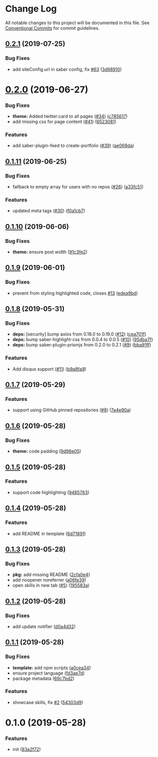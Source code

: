 # Change Log

All notable changes to this project will be documented in this file.
See [Conventional Commits](https://conventionalcommits.org) for commit guidelines.

## [0.2.1](https://github.com/egoist/create-portfolio/compare/v0.2.0...v0.2.1) (2019-07-25)

### Bug Fixes

- add siteConfig.url in saber config, fix [#63](https://github.com/egoist/create-portfolio/issues/63) ([3d98910](https://github.com/egoist/create-portfolio/commit/3d98910))

# [0.2.0](https://github.com/egoist/create-portfolio/compare/v0.1.11...v0.2.0) (2019-06-27)

### Bug Fixes

- **theme:** Added twitter:card to all pages ([#34](https://github.com/egoist/create-portfolio/issues/34)) ([c785617](https://github.com/egoist/create-portfolio/commit/c785617))
- add missing css for page content ([#41](https://github.com/egoist/create-portfolio/issues/41)) ([6523081](https://github.com/egoist/create-portfolio/commit/6523081))

### Features

- add saber-plugin-feed to create-portfolio ([#39](https://github.com/egoist/create-portfolio/issues/39)) ([ae068da](https://github.com/egoist/create-portfolio/commit/ae068da))

## [0.1.11](https://github.com/egoist/create-portfolio/compare/v0.1.10...v0.1.11) (2019-06-25)

### Bug Fixes

- fallback to empty array for users with no repos ([#26](https://github.com/egoist/create-portfolio/issues/26)) ([a33fc51](https://github.com/egoist/create-portfolio/commit/a33fc51))

### Features

- updated meta tags ([#30](https://github.com/egoist/create-portfolio/issues/30)) ([f0a1cb7](https://github.com/egoist/create-portfolio/commit/f0a1cb7))

## [0.1.10](https://github.com/egoist/create-portfolio/compare/v0.1.9...v0.1.10) (2019-06-06)

### Bug Fixes

- **theme:** ensure post width ([91c3fe2](https://github.com/egoist/create-portfolio/commit/91c3fe2))

## [0.1.9](https://github.com/egoist/create-portfolio/compare/v0.1.8...v0.1.9) (2019-06-01)

### Bug Fixes

- prevent from styling highlighted code, closes [#13](https://github.com/egoist/create-portfolio/issues/13) ([edea9bd](https://github.com/egoist/create-portfolio/commit/edea9bd))

## [0.1.8](https://github.com/egoist/create-portfolio/compare/v0.1.7...v0.1.8) (2019-05-31)

### Bug Fixes

- **deps:** [security] bump axios from 0.18.0 to 0.19.0 ([#12](https://github.com/egoist/create-portfolio/issues/12)) ([cea701f](https://github.com/egoist/create-portfolio/commit/cea701f))
- **deps:** bump saber-highlight-css from 0.0.4 to 0.0.5 ([#10](https://github.com/egoist/create-portfolio/issues/10)) ([95dba7f](https://github.com/egoist/create-portfolio/commit/95dba7f))
- **deps:** bump saber-plugin-prismjs from 0.2.0 to 0.2.1 ([#9](https://github.com/egoist/create-portfolio/issues/9)) ([bba91ff](https://github.com/egoist/create-portfolio/commit/bba91ff))

### Features

- Add disqus support ([#11](https://github.com/egoist/create-portfolio/issues/11)) ([b9a8fa9](https://github.com/egoist/create-portfolio/commit/b9a8fa9))

## [0.1.7](https://github.com/egoist/create-portfolio/compare/v0.1.6...v0.1.7) (2019-05-29)

### Features

- support using GitHub pinned repositories ([#8](https://github.com/egoist/create-portfolio/issues/8)) ([7a4e90a](https://github.com/egoist/create-portfolio/commit/7a4e90a))

## [0.1.6](https://github.com/egoist/create-portfolio/compare/v0.1.5...v0.1.6) (2019-05-28)

### Bug Fixes

- **theme:** code padding ([9d98e05](https://github.com/egoist/create-portfolio/commit/9d98e05))

## [0.1.5](https://github.com/egoist/create-portfolio/compare/v0.1.4...v0.1.5) (2019-05-28)

### Features

- support code highlighting ([9485783](https://github.com/egoist/create-portfolio/commit/9485783))

## [0.1.4](https://github.com/egoist/create-portfolio/compare/v0.1.3...v0.1.4) (2019-05-28)

### Features

- add README in template ([6d71891](https://github.com/egoist/create-portfolio/commit/6d71891))

## [0.1.3](https://github.com/egoist/create-portfolio/compare/v0.1.2...v0.1.3) (2019-05-28)

### Bug Fixes

- **pkg:** add missing README ([2cfa0e4](https://github.com/egoist/create-portfolio/commit/2cfa0e4))
- add noopener noreferrer ([a06fe39](https://github.com/egoist/create-portfolio/commit/a06fe39))
- open skills in new tab ([#5](https://github.com/egoist/create-portfolio/issues/5)) ([195583a](https://github.com/egoist/create-portfolio/commit/195583a))

## [0.1.2](https://github.com/egoist/create-portfolio/compare/v0.1.1...v0.1.2) (2019-05-28)

### Bug Fixes

- add update notifier ([d0a4d32](https://github.com/egoist/create-portfolio/commit/d0a4d32))

## [0.1.1](https://github.com/egoist/create-portfolio/compare/v0.1.0...v0.1.1) (2019-05-28)

### Bug Fixes

- **template:** add npm scripts ([a0cea34](https://github.com/egoist/create-portfolio/commit/a0cea34))
- ensure project language ([fd3ae7d](https://github.com/egoist/create-portfolio/commit/fd3ae7d))
- package metadata ([69c7bd2](https://github.com/egoist/create-portfolio/commit/69c7bd2))

### Features

- showcase skills, fix [#2](https://github.com/egoist/create-portfolio/issues/2) ([54303d9](https://github.com/egoist/create-portfolio/commit/54303d9))

# 0.1.0 (2019-05-28)

### Features

- init ([83a2f72](https://github.com/egoist/create-portfolio/commit/83a2f72))
